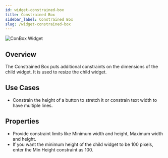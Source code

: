 ```yaml
---
id: widget-constrained-box
title: Constrained Box
sidebar_label: Constrained Box 
slug: /widget-constrained-box
---
```


![ConBox Widget](/img/Widget-ConstrainedBox-1.png)

##  Overview

The Constrained Box puts additional constraints on the dimensions of the child widget. It is used to resize the child widget.

##  Use Cases

* Constrain the height of a button to stretch it or constrain text width to have multiple lines.

##  Properties

* Provide constraint limits like Minimum width and height, Maximum width and height.
* If you want the minimum height of the child widget to be 100 pixels, enter the Min Height constraint as 100.
